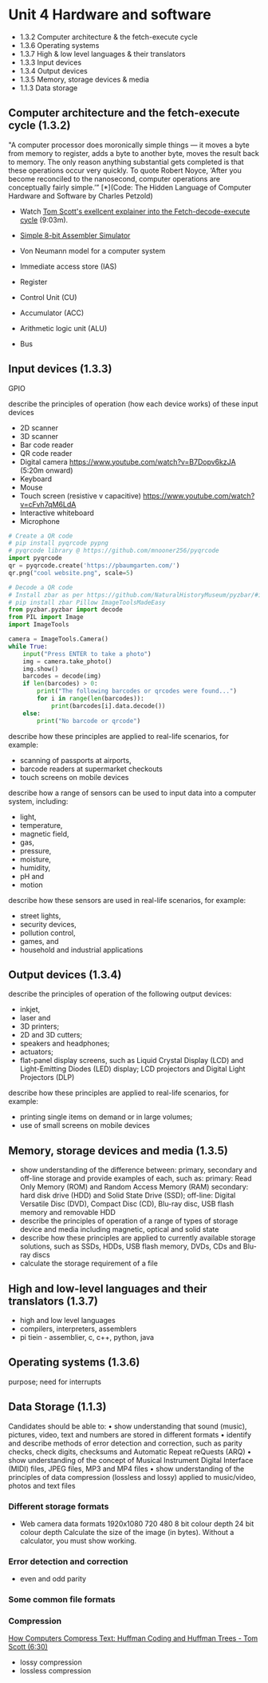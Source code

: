 # Unit 4 Hardware and software

* 1.3.2 Computer architecture & the fetch-execute cycle
* 1.3.6 Operating systems
* 1.3.7 High & low level languages & their translators 
* 1.3.3 Input devices
* 1.3.4 Output devices
* 1.3.5 Memory, storage devices & media
* 1.1.3 Data storage

## Computer architecture and the fetch-execute cycle (1.3.2)

"A computer processor does moronically simple things — it moves a byte from memory to register, adds a byte to another byte, moves the result back to memory. The only reason anything substantial gets completed is that these operations occur very quickly. To quote Robert Noyce, ‘After you become reconciled to the nanosecond, computer operations are conceptually fairly simple.’” [*](Code: The Hidden Language of Computer Hardware and Software by Charles Petzold)

* Watch [Tom Scott's exellcent explainer into the Fetch-decode-execute cycle](https://www.youtube.com/watch?v=Z5JC9Ve1sfI) (9:03m).
* [Simple 8-bit Assembler Simulator](http://schweigi.github.io/assembler-simulator/)

* Von Neumann model for a computer system

* Immediate access store (IAS)
* Register
* Control Unit (CU)
* Accumulator (ACC)
* Arithmetic logic unit (ALU)
* Bus

## Input devices (1.3.3)

GPIO

describe the principles of operation (how each device works) of these input devices

* 2D scanner
* 3D scanner
* Bar code reader
* QR code reader
* Digital camera https://www.youtube.com/watch?v=B7Dopv6kzJA (5:20m onward)
* Keyboard
* Mouse
* Touch screen (resistive v capacitive) https://www.youtube.com/watch?v=cFvh7qM6LdA
* Interactive whiteboard
* Microphone

```python
# Create a QR code
# pip install pyqrcode pypng
# pyqrcode library @ https://github.com/mnooner256/pyqrcode
import pyqrcode
qr = pyqrcode.create('https://pbaumgarten.com/')
qr.png("cool website.png", scale=5)
```

```python
# Decode a QR code
# Install zbar as per https://github.com/NaturalHistoryMuseum/pyzbar/#installation
# pip install zbar Pillow ImageToolsMadeEasy
from pyzbar.pyzbar import decode
from PIL import Image
import ImageTools

camera = ImageTools.Camera()
while True:
    input("Press ENTER to take a photo")
    img = camera.take_photo()
    img.show()
    barcodes = decode(img)
    if len(barcodes) > 0:
        print("The following barcodes or qrcodes were found...")
        for i in range(len(barcodes)):
            print(barcodes[i].data.decode())
    else:
        print("No barcode or qrcode")
```

describe how these principles are applied to real-life scenarios, for example: 

* scanning of passports at airports, 
* barcode readers at supermarket checkouts
* touch screens on mobile devices

describe how a range of sensors can be used to input data into a computer system, including:

* light, 
* temperature, 
* magnetic field, 
* gas, 
* pressure, 
* moisture, 
* humidity, 
* pH and 
* motion

describe how these sensors are used in real-life scenarios, for example: 

* street lights, 
* security devices, 
* pollution control, 
* games, and 
* household and industrial applications

## Output devices (1.3.4)

describe the principles of operation of the following output devices: 

* inkjet, 
* laser and 
* 3D printers; 
* 2D and 3D cutters; 
* speakers and headphones; 
* actuators; 
* flat-panel display screens, such as Liquid Crystal Display (LCD) and Light-Emitting Diodes (LED) display; LCD projectors and Digital Light Projectors (DLP)

describe how these principles are applied to real-life scenarios, for example: 

* printing single items on demand or in large volumes; 
* use of small screens on mobile devices


## Memory, storage devices and media (1.3.5)

* show understanding of the difference between: primary, secondary and off-line storage and provide examples of each, such as: primary: Read Only Memory (ROM) and Random Access Memory (RAM) secondary: hard disk drive (HDD) and Solid State Drive (SSD); off-line: Digital Versatile Disc (DVD), Compact Disc (CD), Blu-ray disc, USB flash memory and removable
HDD
* describe the principles of operation of a range of types of storage device and media including magnetic, optical and solid state
* describe how these principles are applied to currently available storage solutions, such as SSDs, HDDs, USB flash memory, DVDs, CDs and Blu-ray discs
* calculate the storage requirement of a file

## High and low-level languages and their translators (1.3.7)

* high and low level languages
* compilers, interpreters, assemblers
* pi tiein - assemblier, c, c++, python, java

## Operating systems (1.3.6)

purpose; need for interrupts

## Data Storage (1.1.3)

Candidates should be able to:
• show understanding that sound (music), pictures, video, text and numbers are stored in different formats
• identify and describe methods of error detection and correction, such as parity checks, check digits,
checksums and Automatic Repeat reQuests (ARQ)
• show understanding of the concept of Musical Instrument Digital Interface (MIDI) files, JPEG files, MP3 and
MP4 files
• show understanding of the principles of data compression (lossless and lossy) applied to music/video, photos
and text files

### Different storage formats

* Web camera data formats
1920x1080
720
480
8 bit colour depth
24 bit colour depth
Calculate the size of the image (in bytes). Without a calculator, you must show working.

### Error detection and correction

* even and odd parity

### Some common file formats

### Compression

[How Computers Compress Text: Huffman Coding and Huffman Trees - Tom Scott (6:30)](https://www.youtube.com/watch?v=JsTptu56GM8)

* lossy compression
* lossless compression
